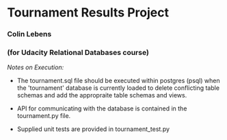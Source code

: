 # Tournament Results Project
### Colin Lebens
### (for Udacity Relational Databases course)

_*Notes on Execution:*_

- The tournament.sql file should be executed within postgres (psql) when the 'tournament' database is currently loaded to delete conflicting table schemas and add the appropraite table schemas and views.

- API for communicating with the database is contained in the tournament.py file.

- Supplied unit tests are provided in tournament\_test.py
